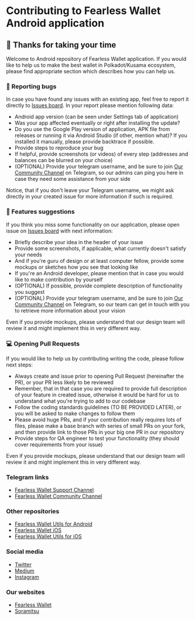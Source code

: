 # Contributing to Fearless Wallet Android application
## :tada: Thanks for taking your time

Welcome to Android repository of Fearless Wallet application. If you would like to help us to make the best wallet in Polkadot/Kusama ecosystem, please find appropriate section which describes how you can help us.

### 🐞 Reporting bugs

In case you have found any issues with an existing app, feel free to report it directly to [Issues board](https://github.com/soramitsu/fearless-Android/issues). In your report please mention following data:

* Android app version (can be seen under Settings tab of application)
* Was your app affected eventually or right after installing the update?
* Do you use the Google Play version of application, APK file from releases or running it via Android Studio (if other, mention what)? If you installed it manually, please provide backtrace if possible.
* Provide steps to reproduce your bug
* If helpful, provide screenshots (or videos) of every step (addresses and balances can be blurred on your choice)
* (OPTIONAL) Provide your telegram username, and be sure to join [Our Community Channel](https://t.me/fearlesshappiness) on Telegram, so our admins can ping you here in case they need some assistance from your side

Notice, that if you don't leave your Telegram username, we might ask directly in your created issue for more information if such is required.

### 🎩 Features suggestions

If you think you miss some functionality on our application, please open issue on [Issues board](https://github.com/soramitsu/fearless-Android/issues) with next information:

* Briefly describe your idea in the header of your issue
* Provide some screenshots, if applicable, what currently doesn't satisfy your needs
* And if you're guru of design or at least computer fellow, provide some mockups or sketches how you see that looking like
* If you're an Android developer, please mention that in case you would like to make contribution by yourself
* (OPTIONAL) If possible, provide complete description of functionality you suggest
* (OPTIONAL) Provide your telegram username, and be sure to join [Our Community Channel](https://t.me/fearlesshappiness) on Telegram, so our team can get in touch with you to retrieve more information about your vision

Even if you provide mockups, please understand that our design team will review it and might implement this in very different way. 

### 💻 Opening Pull Requests

If you would like to help us by contributing writing the code, please follow next steps:

* Always create and issue prior to opening Pull Request (hereinafter the PR), or your PR less likely to be reviewed
* Remember, that in that case you are required to provide full description of your feature in created issue, otherwise it would be hard for us to understand what you're trying to add to our codebase
* Follow the coding standards guidelines (TO BE PROVIDED LATER), or you will be asked to make changes to follow them
* Please avoid huge PRs, and if your contribution really requires lots of files, please make a base branch with series of small PRs on your fork, and then provide link to those PRs in your big one PR in our repository 
* Provide steps for QA engineer to test your functionality (they should cover requirements from your issue)

Even if you provide mockups, please understand that our design team will review it and might implement this in very different way. 

### Telegram links

* [Fearless Wallet Support Channel](https://t.me/fearlesshappiness)
* [Fearless Wallet Community Channel](https://t.me/fearlesswallet)

### Other repositories

* [Fearless Wallet Utils for Android](https://github.com/soramitsu/fearless-utils-android)
* [Fearless Wallet iOS](https://github.com/soramitsu/fearless-ios)
* [Fearless Wallet Utils for iOS](https://github.com/soramitsu/fearless-utils-ios)

### Social media

* [Twitter](https://twitter.com/FearlessWallet)
* [Medium](https://medium.com/fearlesswallet)
* [Instagram](https://www.instagram.com/fearless_wallet/)

### Our websites

* [Fearless Wallet](https://fearlesswallet.io)
* [Soramitsu](https://soramitsu.co.jp)

